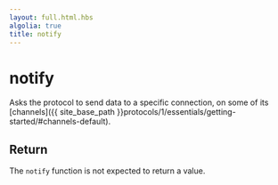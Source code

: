 ```yaml
---
layout: full.html.hbs
algolia: true
title: notify
---
```



# notify

Asks the protocol to send data to a specific connection, on some of its [channels]({{ site_base_path }}protocols/1/essentials/getting-started/#channels-default).


## Return

The `notify` function is not expected to return a value.

